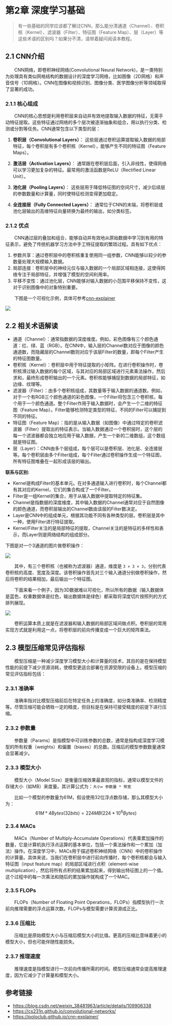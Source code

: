 # 第2章 深度学习基础

>有一些基础的同学应该都了解过CNN，那么能分清通道（Channel）、卷积核（Kernel）、滤波器（Filter）、特征图（Feature Map）、层（Layer）等这些术语的区别吗？如果分不清，请带着疑问阅读本教程。

## 2.1 CNN介绍

&emsp;&emsp;CNN网络，即卷积神经网络(Convolutional Neural Network)，是一类特别为处理具有类似网格结构的数据设计的深度学习网络，比如图像（2D网格）和声音信号（1D网格）。CNN在图像和视频识别、图像分类、医学图像分析等领域取得了显著的成功。

### 2.1.1 核心组成
&emsp;&emsp;CNN的核心思想是利用卷积层来自动并有效地提取输入数据的特征，无需手动特征提取。这些特征通过网络的多个层次被逐渐抽象和组合，用以执行分类、检测或分割等任务。CNN通常包含以下类型的层：

1. **卷积层（Convolutional Layers）**：
   这些层通过卷积运算提取输入数据的局部特征，每个卷积层有多个卷积核（Kernel），能够产生不同的特征图（Feature Maps）。

2. **激活层（Activation Layers）**：
   通常跟在卷积层后面，引入非线性，使得网络可以学习更加复杂的特征。最常用的激活函数是ReLU（Rectified Linear Unit）。

3. **池化层（Pooling Layers）**：
   这些层用于降低特征图的空间尺寸，减少后续层的参数数量和计算量，同时使特征检测变得更加稳定。

4. **全连接层（Fully Connected Layers）**：
   通常位于CNN的末端，将卷积层或池化层输出的高维特征向量转换为最终的输出，如分类标签。

### 2.1.2 优点
&emsp;&emsp;CNN通过层的叠加和组合，能够自动并有效地从原始数据中学习到有用的特征表示，避免了传统机器学习方法中手工特征提取的繁琐过程。具有如下优点：
1. 参数共享：通过卷积层中的卷积核重复使用同一组参数，CNN能够以较少的参数量处理大规模输入数据。
2. 局部连接：卷积层中的神经元仅与输入数据的一个局部区域相连接，这使得网络专注于局部特征，并增强了模型的空间利用率。
3. 平移不变性：通过池化层，CNN能够对输入数据的小范围平移保持不变性，这对于识别图像中的对象特别重要。

&emsp;&emsp;下图是一个可视化示例，具体可参考[cnn-explainer](https://poloclub.github.io/cnn-explainer)

![](images/convlayer_overview_demo.gif)

## 2.2 相关术语解读

- 通道（Channel）：通常指数据的深度维度。例如，彩色图像有三个颜色通道：红、绿、蓝（RGB）。在CNN中，输入层的Channel数对应于图像的颜色通道数，而隐藏层的Channel数则对应于该层Filter的数量，即每个Filter产生的特征图数量。
- 卷积核（Kernel）：卷积层中用于特征提取的小矩阵。在进行卷积操作时，卷积核滑过输入数据的每个区域，与其对应的局部区域进行元素乘法操作，然后求和，最终形成卷积输出的一个元素。卷积核能够捕捉到数据的局部特征，如边缘、纹理等。
- 滤波器（Filter）：由多个卷积核组成，其数量等于输入数据的通道数。例如，对于一个有RGB三个颜色通道的彩色图像，一个Filter将包含三个卷积核，每个用于一个颜色通道。整个Filter作用于输入数据时，会产生一个二维的特征图（Feature Map）。Filter能够检测特定类型的特征，不同的Filter可以捕捉到不同的特征。
- 特征图（Feature Map）：指的是从输入数据（如图像）中通过特定的卷积滤波器（Filter）提取出的特征表示。当输入数据通过一个卷积层时，这个层的每一个滤波器都会独立地应用于输入数据，产生一个新的二维数组，这个数组就是特征图。
- 层（Layer）：CNN由多个层组成，每个层可以是卷积层、池化层、全连接层等。每个卷积层由多个Filter组成，每个Filter通过卷积操作生成一个特征图，所有特征图堆叠在一起形成该层的输出。

**联系与区别:**

- Kernel是构成Filter的基本单元。在对多通道输入进行卷积时，每个Channel都有其对应的Kernel，它们的集合构成了一个Filter。
- Filter是一组Kernel的集合，用于从输入数据中提取特定的特征集。
- Channel是指数据的深度维度，其中输入数据的Channel通常对应于自然图像的颜色通道，而卷积层输出的Channel数由该层的Filter数决定。
- Layer是CNN中的组成单元，根据其功能不同有各种类型的层。卷积层是其中一种，使用Filter进行特征提取。
- Kernel/Filter关注的是局部特征的提取，Channel关注的是特征的多样性和表示，而Layer则是网络结构的组成部分。

下图是对一个3通道的图片做卷积操作：

![](images/multi_channel.gif)

&emsp;&emsp;其中，有三个卷积核（也被称为滤波器）通道，维度是 `3 × 3 × 3`，分别代表卷积核的高度、宽度及深度。该卷积操作首先对三个输入通道分别做卷积操作，然后将卷积的结果相加，最后输出一个特征图。

&emsp;&emsp;下面来看一个例子，因为3D数据难以可视化，所以所有的数据（输入数据体是蓝色，权重数据体是红色，输出数据体是绿色）都采取将深度切片按照列的方式排列展现。

![](images/conv_demo.gif)

&emsp;&emsp;卷积运算本质上就是在滤波器和输入数据的局部区域间做点积。卷积层的常用实现方式就是利用这一点，将卷积层的前向传播变成一个巨大的矩阵乘法。

## 2.3 模型压缩常见评估指标

&emsp;&emsp;模型压缩是一种减少深度学习模型大小和计算量的技术，其目的是在保持模型性能的前提下减少资源消耗，使模型更适合部署在资源受限的设备上。模型压缩的常见评估指标包括：

### 2.3.1 准确率

&emsp;&emsp;准确率指对比模型压缩前后在特定任务上的准确度，如分类准确率、检测精度等。尽管压缩可能会牺牲一定的精度，但目标是在保持可接受精度的前提下进行压缩。

### 2.3.2 参数量

&emsp;&emsp;参数量（Params）是指模型中可训练参数的总数，通常是指构成深度学习模型的所有权重（weights）和偏置（biases）的总数。压缩后的模型参数数量通常会显著减少。

### 2.3.3 模型大小

&emsp;&emsp;模型大小（Model Size）是衡量压缩效果最直观的指标，通常以模型文件的存储大小（如MB）来度量。其计算公式为：`大小= 参数量 * 带宽`

&emsp;&emsp;比如一个模型的参数量为61M，假设使用32位浮点数存储，那么其模型大小为：
$$ 61M * 4Bytes(32bits) = 224MB(224 * 10^6 Bytes) $$

### 2.3.4 MACs

&emsp;&emsp;MACs（Number of Multiply-Accumulate Operations）代表乘累加操作的数量，它是计算机执行浮点运算的基本单位，包括一个乘法操作和一个累加（加法）操作。在深度学习中，MACs用于描述卷积神经网络（CNN）中的卷积操作的计算量。具体来说，当我们在卷积层中进行前向传播时，每个卷积核都会与输入特征图（input feature map）的局部区域进行点积（element-wise multiplication），然后将所有点积的结果累加起来，得到输出特征图上的一个值。这个过程中的每一次乘法和随后的累加操作就构成了一个MAC。

### 2.3.5 FLOPs

&emsp;&emsp;FLOPs（Number of Floating Point Operations，FLOPs）指模型执行一次前向推理需要的浮点运算次数。FLOPs与模型需要计算资源成正比。

### 2.3.6 压缩比

&emsp;&emsp;压缩比是原始模型大小与压缩后模型大小的比值。更高的压缩比意味着更小的模型大小，但也可能伴随性能损失。

### 2.3.7 推理速度

&emsp;&emsp;推理速度是指模型进行一次前向传播所需的时间。模型压缩通常会提高推理速度，因为它减少了计算量和模型大小。

## 参考链接

- <https://blog.csdn.net/weixin_38481963/article/details/109906338>
- <https://cs231n.github.io/convolutional-networks/>
- <https://poloclub.github.io/cnn-explainer/>